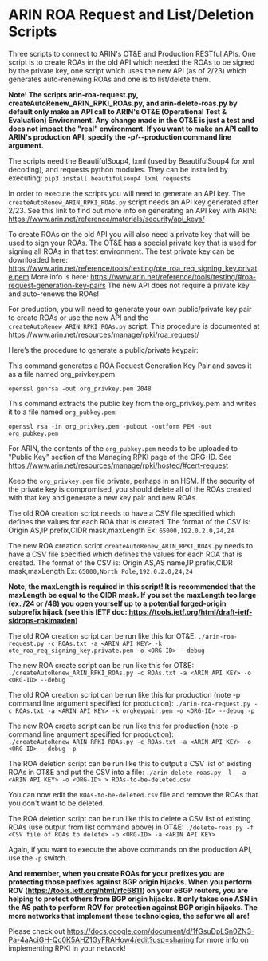 # ARIN ROA Request and List/Deletion Scripts
Three scripts to connect to ARIN's OT&E and Production RESTful APIs.  One script is to create ROAs in the old API which needed the ROAs to be signed by the private key, one script which uses the new API (as of 2/23) which generates auto-renewing ROAs and one is to list/delete them.

**Note! The scripts arin-roa-request.py, createAutoRenew_ARIN_RPKI_ROAs.py, and arin-delete-roas.py by default only make an API call to ARIN's OT&E (Operational Test & Evaluation) Environment.  Any change made in the OT&E is just a test and does not impact the "real" environment.  If you want to make an API call to ARIN's production API, specify the -p/--production command line argument.**

The scripts need the BeautifulSoup4, lxml (used by BeautifulSoup4 for xml decoding), and requests python modules.  They can be installed by executing:
`pip3 install beautifulsoup4 lxml requests`

In order to execute the scripts you will need to generate an API key.  The `createAutoRenew_ARIN_RPKI_ROAs.py` script needs an API key generated after 2/23.  See this link to find out more info on generating an API key with ARIN: https://www.arin.net/reference/materials/security/api_keys/

To create ROAs on the old API you will also need a private key that will be used to sign your ROAs.  The OT&E has a special private key that is used for signing all ROAs in that test environment.  The test private key can be downloaded here: https://www.arin.net/reference/tools/testing/ote_roa_req_signing_key.private.pem 
More info is here: https://www.arin.net/reference/tools/testing/#roa-request-generation-key-pairs
The new API does not require a private key and auto-renews the ROAs!

For production, you will need to generate your own public/private key pair to create ROAs or use the new API and the `createAutoRenew_ARIN_RPKI_ROAs.py` script.  This procedure is documented at https://www.arin.net/resources/manage/rpki/roa_request/

Here’s the procedure to generate a public/private keypair:

This command generates a ROA Request Generation Key Pair and saves it as a file named org_privkey.pem:

`openssl genrsa -out org_privkey.pem 2048`

This command extracts the public key from the org_privkey.pem and writes it to a file named `org_pubkey.pem`:

`openssl rsa -in org_privkey.pem -pubout -outform PEM -out org_pubkey.pem`

For ARIN, the contents of the `org_pubkey.pem` needs to be uploaded to "Public Key" section of the Managing RPKI page of the ORG-ID.  See https://www.arin.net/resources/manage/rpki/hosted/#cert-request

Keep the `org_privkey.pem` file private, perhaps in an HSM.  If the security of the private key is compromised, you should delete all of the ROAs created with that key and generate a new key pair and new ROAs.

The old ROA creation script needs to have a CSV file specified which defines the values for each ROA that is created.  The format of the CSV is:
Origin AS,IP prefix,CIDR mask,maxLength
Ex: `65000,192.0.2.0,24,24`

The new ROA creation script `createAutoRenew_ARIN_RPKI_ROAs.py` needs to have a CSV file specified which defines the values for each ROA that is created.  The format of the CSV is:
Origin AS,AS name,IP prefix,CIDR mask,maxLength
Ex: `65000,North_Pole,192.0.2.0,24,24`

**Note, the maxLength is required in this script!  It is recommended that the maxLength be equal to the CIDR mask.  If you set the maxLength too large (ex. /24 or /48) you open yourself up to a potential forged-origin subprefix hijack (see this IETF doc: https://tools.ietf.org/html/draft-ietf-sidrops-rpkimaxlen)**

The old ROA creation script can be run like this for OT&E:
`./arin-roa-request.py -c ROAs.txt -a <ARIN API KEY> -k ote_roa_req_signing_key.private.pem -o <ORG-ID> --debug`

The new ROA create script can be run like this for OT&E:
`./createAutoRenew_ARIN_RPKI_ROAs.py -c ROAs.txt -a <ARIN API KEY> -o <ORG-ID> --debug`

The old ROA creation script can be run like this for production (note -p command line argument specified for production):
`./arin-roa-request.py -c ROAs.txt -a <ARIN API KEY> -k orgkeypair.pem -o <ORG-ID> --debug -p`

The new ROA create script can be run like this for production (note -p command line argument specified for production):
`./createAutoRenew_ARIN_RPKI_ROAs.py -c ROAs.txt -a <ARIN API KEY> -o <ORG-ID> --debug -p`

The ROA deletion script can be run like this to output a CSV list of existing ROAs in OT&E and put the CSV into a file:
`./arin-delete-roas.py -l  -a <ARIN API KEY> -o <ORG-ID> > ROAs-to-be-deleted.csv`

You can now edit the ```ROAs-to-be-deleted.csv``` file and remove the ROAs that you don't want to be deleted.

The ROA deletion script can be run like this to delete a CSV list of existing ROAs (use output from list command above) in OT&E:
`./delete-roas.py -f <CSV file of ROAs to delete> -o <ORG-ID> -a <ARIN API KEY>`

Again, if you want to execute the above commands on the production API, use the `-p` switch.


**And remember, when you create ROAs for your prefixes you are protecting those prefixes against BGP origin hijacks.  When you perform ROV (https://tools.ietf.org/html/rfc6811) on your eBGP routers, you are helping to protect others from BGP origin hijacks.  It only takes one ASN in the AS path to perform ROV for protection against BGP origin hijacks. The more networks that implement these technologies, the safer we all are!**

Please check out https://docs.google.com/document/d/1fGsuDpLSn0ZN3-Pa-4aAciGH-Qc0K5AHZ1GyFRAHow4/edit?usp=sharing for more info on implementing RPKI in your network!
